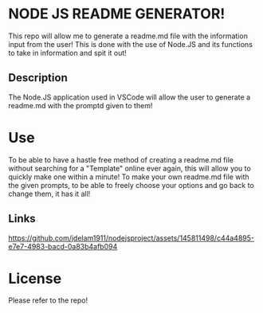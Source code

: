 # NODE JS README GENERATOR!
This repo will allow me to generate a readme.md file with the information input from the user! This is done with the use of Node.JS and its functions to take in information and spit it out!

## Description 
The Node.JS application used in VSCode will allow the user to generate a readme.md with the promptd given to them!


# Use

To be able to have a hastle free method of creating a readme.md file without searching for a "Template" online ever again, this will allow you to quickly make one within a minute! To make your own readme.md file with the given prompts, to be able to freely choose your options and go back to change them, it has it all!


## Links


https://github.com/jdelam1911/nodejsproject/assets/145811498/c44a4895-e7e7-4983-bacd-0a83b4afb094


# License 

Please refer to the repo!
